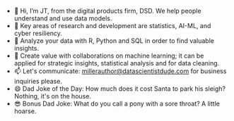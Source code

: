 - 👋 Hi, I’m JT, from the digital products firm, DSD.  We help people understand and use data models.
- 👀 Key areas of research and development are statistics, AI-ML, and cyber resiliency.  
- 🌱 Analyze your data with R, Python and SQL in order to find valuable insights.
- 💞️ Create value with collaborations on machine learning; it can be applied for strategic insights, statistical analysis and for data cleaning.
- 📫 Let's communicate: millerauthor@datascientistdude.com for business inquiries please.
- 😄 Dad Joke of the Day: How much does it cost Santa to park his sleigh? Nothing, it's on the house. 
- 😎 Bonus Dad Joke: What do you call a pony with a sore throat? A little hoarse.
<!---
DSD-resilience/DSD-resilience is a ✨ special ✨ repository because its `README.md` (this file) appears on your GitHub profile.
You can click the Preview link to take a look at your changes.
--->
